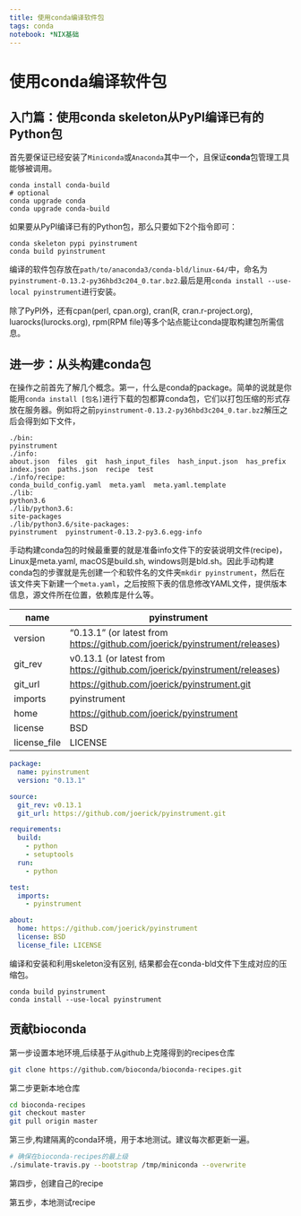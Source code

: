 ```yaml
---
title: 使用conda编译软件包
tags: conda
notebook: *NIX基础
---
```

# 使用conda编译软件包

## 入门篇：使用conda skeleton从PyPI编译已有的Python包

首先要保证已经安装了`Miniconda`或`Anaconda`其中一个，且保证**conda**包管理工具能够被调用。

```shell
conda install conda-build
# optional
conda upgrade conda
conda upgrade conda-build
```

如果要从PyPI编译已有的Python包，那么只要如下2个指令即可：

```shell
conda skeleton pypi pyinstrument
conda build pyinstrument
```

编译的软件包存放在`path/to/anaconda3/conda-bld/linux-64/`中，命名为`pyinstrument-0.13.2-py36hbd3c204_0.tar.bz2`.最后是用`conda install --use-local pyinstrument`进行安装。

除了PyPI外，还有cpan(perl, cpan.org), cran(R, cran.r-project.org), luarocks(lurocks.org), rpm(RPM file)等多个站点能让conda提取构建包所需信息。

## 进一步：从头构建conda包

在操作之前首先了解几个概念。第一，什么是conda的package。简单的说就是你能用`conda install [包名]`进行下载的包都算conda包，它们以打包压缩的形式存放在服务器。例如将之前`pyinstrument-0.13.2-py36hbd3c204_0.tar.bz2`解压之后会得到如下文件，

```shell
./bin:
pyinstrument
./info:
about.json  files  git  hash_input_files  hash_input.json  has_prefix  index.json  paths.json  recipe  test
./info/recipe:
conda_build_config.yaml  meta.yaml  meta.yaml.template
./lib:
python3.6
./lib/python3.6:
site-packages
./lib/python3.6/site-packages:
pyinstrument  pyinstrument-0.13.2-py3.6.egg-info
```

手动构建conda包的时候最重要的就是准备info文件下的安装说明文件(recipe)，Linux是meta.yaml, macOS是build.sh, windows则是bld.sh。因此手动构建conda包的步骤就是先创建一个和软件名的文件夹`mkdir pyinstrument`，然后在该文件夹下新建一个`meta.yaml`，之后按照下表的信息修改YAML文件，提供版本信息，源文件所在位置，依赖库是什么等。

| name	| pyinstrument |
| ---   |   ---------- |
|version|	“0.13.1” (or latest from <https://github.com/joerick/pyinstrument/releases>)|
|git_rev|	v0.13.1 (or latest from <https://github.com/joerick/pyinstrument/releases>) |
|git_url|	<https://github.com/joerick/pyinstrument.git> |
|imports|	pyinstrument|
|home|	<https://github.com/joerick/pyinstrument>|
|license|	BSD |
|license_file|	LICENSE |

```yaml
package:
  name: pyinstrument
  version: "0.13.1"

source:
  git_rev: v0.13.1
  git_url: https://github.com/joerick/pyinstrument.git

requirements:
  build:
    - python
    - setuptools
  run:
    - python

test:
  imports:
    - pyinstrument

about:
  home: https://github.com/joerick/pyinstrument
  license: BSD
  license_file: LICENSE
```

编译和安装和利用skeleton没有区别, 结果都会在conda-bld文件下生成对应的压缩包。

```shell
conda build pyinstrument
conda install --use-local pyinstrument
```

## 贡献bioconda

第一步设置本地环境,后续基于从github上克隆得到的recipes仓库

```bash
git clone https://github.com/bioconda/bioconda-recipes.git
```

第二步更新本地仓库

```bash
cd bioconda-recipes
git checkout master
git pull origin master
```

第三步,构建隔离的conda环境，用于本地测试。建议每次都更新一遍。

```bash
# 确保在bioconda-recipes的最上级
./simulate-travis.py --bootstrap /tmp/miniconda --overwrite
```

第四步，创建自己的recipe

第五步，本地测试recipe